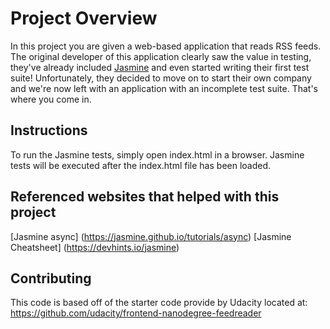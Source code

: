 # Project Overview

In this project you are given a web-based application that reads RSS feeds. The original developer of this application clearly saw the value in testing, they've already included [Jasmine](http://jasmine.github.io/) and even started writing their first test suite! Unfortunately, they decided to move on to start their own company and we're now left with an application with an incomplete test suite. That's where you come in.

## Instructions

To run the Jasmine tests, simply open index.html in a browser. Jasmine tests will be executed after the index.html file has been loaded.

## Referenced websites that helped with this project

[Jasmine async] (https://jasmine.github.io/tutorials/async)
[Jasmine Cheatsheet] (https://devhints.io/jasmine)

## Contributing

This code is based off of the starter code provide by Udacity located at: https://github.com/udacity/frontend-nanodegree-feedreader
